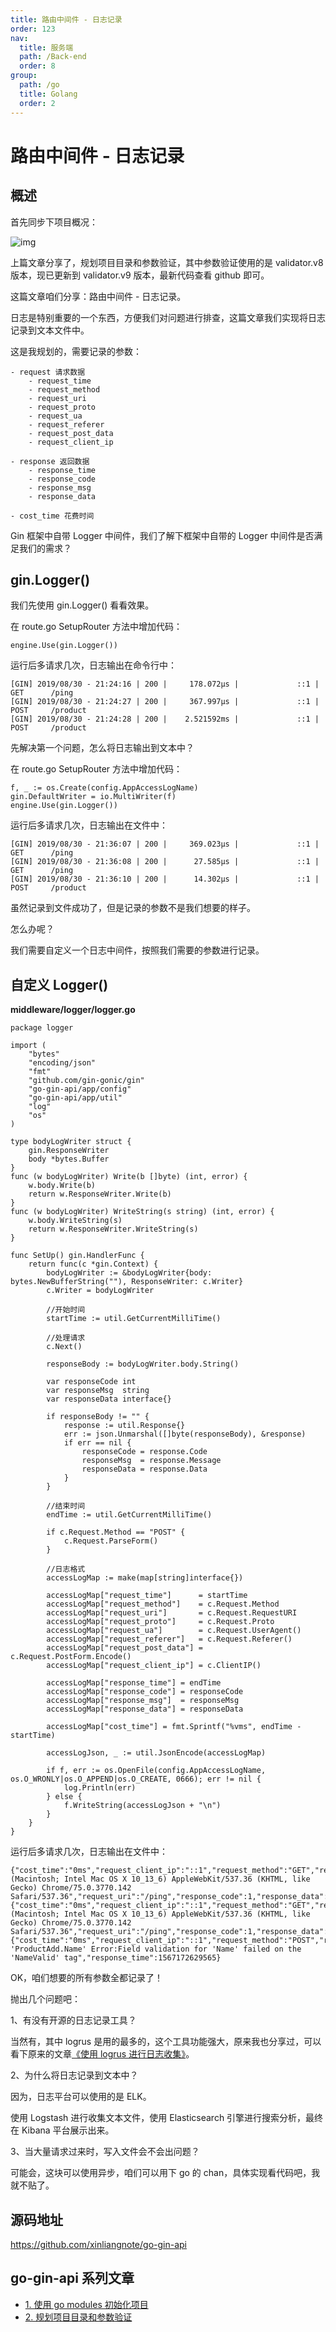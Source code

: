 ```yaml
---
title: 路由中间件 - 日志记录
order: 123
nav:
  title: 服务端
  path: /Back-end
  order: 8
group:
  path: /go
  title: Golang
  order: 2
---
```


路由中间件 - 日志记录
===

## 概述

首先同步下项目概况：

![img](./assets/3_api_1.png)

上篇文章分享了，规划项目目录和参数验证，其中参数验证使用的是 validator.v8 版本，现已更新到 validator.v9 版本，最新代码查看 github 即可。

这篇文章咱们分享：路由中间件 - 日志记录。

日志是特别重要的一个东西，方便我们对问题进行排查，这篇文章我们实现将日志记录到文本文件中。

这是我规划的，需要记录的参数：

```
- request 请求数据
    - request_time
    - request_method
    - request_uri
    - request_proto
    - request_ua
    - request_referer
    - request_post_data
    - request_client_ip
    
- response 返回数据
    - response_time
    - response_code
    - response_msg
    - response_data
    
- cost_time 花费时间
```
Gin 框架中自带 Logger 中间件，我们了解下框架中自带的 Logger 中间件是否满足我们的需求？

## gin.Logger()

我们先使用 gin.Logger() 看看效果。

在 route.go SetupRouter 方法中增加代码：

```
engine.Use(gin.Logger())
```

运行后多请求几次，日志输出在命令行中：

```
[GIN] 2019/08/30 - 21:24:16 | 200 |     178.072µs |             ::1 | GET      /ping
[GIN] 2019/08/30 - 21:24:27 | 200 |     367.997µs |             ::1 | POST     /product
[GIN] 2019/08/30 - 21:24:28 | 200 |    2.521592ms |             ::1 | POST     /product
```

先解决第一个问题，怎么将日志输出到文本中？

在 route.go SetupRouter 方法中增加代码：

```
f, _ := os.Create(config.AppAccessLogName)
gin.DefaultWriter = io.MultiWriter(f)
engine.Use(gin.Logger())
```

运行后多请求几次，日志输出在文件中：

```
[GIN] 2019/08/30 - 21:36:07 | 200 |     369.023µs |             ::1 | GET      /ping
[GIN] 2019/08/30 - 21:36:08 | 200 |      27.585µs |             ::1 | GET      /ping
[GIN] 2019/08/30 - 21:36:10 | 200 |      14.302µs |             ::1 | POST     /product
```

虽然记录到文件成功了，但是记录的参数不是我们想要的样子。

怎么办呢？

我们需要自定义一个日志中间件，按照我们需要的参数进行记录。

## 自定义 Logger()

**middleware/logger/logger.go**

```
package logger

import (
	"bytes"
	"encoding/json"
	"fmt"
	"github.com/gin-gonic/gin"
	"go-gin-api/app/config"
	"go-gin-api/app/util"
	"log"
	"os"
)

type bodyLogWriter struct {
	gin.ResponseWriter
	body *bytes.Buffer
}
func (w bodyLogWriter) Write(b []byte) (int, error) {
	w.body.Write(b)
	return w.ResponseWriter.Write(b)
}
func (w bodyLogWriter) WriteString(s string) (int, error) {
	w.body.WriteString(s)
	return w.ResponseWriter.WriteString(s)
}

func SetUp() gin.HandlerFunc {
	return func(c *gin.Context) {
		bodyLogWriter := &bodyLogWriter{body: bytes.NewBufferString(""), ResponseWriter: c.Writer}
		c.Writer = bodyLogWriter

		//开始时间
		startTime := util.GetCurrentMilliTime()

		//处理请求
		c.Next()

		responseBody := bodyLogWriter.body.String()

		var responseCode int
		var responseMsg  string
		var responseData interface{}

		if responseBody != "" {
			response := util.Response{}
			err := json.Unmarshal([]byte(responseBody), &response)
			if err == nil {
				responseCode = response.Code
				responseMsg  = response.Message
				responseData = response.Data
			}
		}

		//结束时间
		endTime := util.GetCurrentMilliTime()

		if c.Request.Method == "POST" {
			c.Request.ParseForm()
		}

		//日志格式
		accessLogMap := make(map[string]interface{})

		accessLogMap["request_time"]      = startTime
		accessLogMap["request_method"]    = c.Request.Method
		accessLogMap["request_uri"]       = c.Request.RequestURI
		accessLogMap["request_proto"]     = c.Request.Proto
		accessLogMap["request_ua"]        = c.Request.UserAgent()
		accessLogMap["request_referer"]   = c.Request.Referer()
		accessLogMap["request_post_data"] = c.Request.PostForm.Encode()
		accessLogMap["request_client_ip"] = c.ClientIP()

		accessLogMap["response_time"] = endTime
		accessLogMap["response_code"] = responseCode
		accessLogMap["response_msg"]  = responseMsg
		accessLogMap["response_data"] = responseData

		accessLogMap["cost_time"] = fmt.Sprintf("%vms", endTime - startTime)

		accessLogJson, _ := util.JsonEncode(accessLogMap)

		if f, err := os.OpenFile(config.AppAccessLogName, os.O_WRONLY|os.O_APPEND|os.O_CREATE, 0666); err != nil {
			log.Println(err)
		} else {
			f.WriteString(accessLogJson + "\n")
		}
	}
}
```

运行后多请求几次，日志输出在文件中：

```
{"cost_time":"0ms","request_client_ip":"::1","request_method":"GET","request_post_data":"","request_proto":"HTTP/1.1","request_referer":"","request_time":1567172568233,"request_ua":"Mozilla/5.0 (Macintosh; Intel Mac OS X 10_13_6) AppleWebKit/537.36 (KHTML, like Gecko) Chrome/75.0.3770.142 Safari/537.36","request_uri":"/ping","response_code":1,"response_data":null,"response_msg":"pong","response_time":1567172568233}
{"cost_time":"0ms","request_client_ip":"::1","request_method":"GET","request_post_data":"","request_proto":"HTTP/1.1","request_referer":"","request_time":1567172569158,"request_ua":"Mozilla/5.0 (Macintosh; Intel Mac OS X 10_13_6) AppleWebKit/537.36 (KHTML, like Gecko) Chrome/75.0.3770.142 Safari/537.36","request_uri":"/ping","response_code":1,"response_data":null,"response_msg":"pong","response_time":1567172569158}
{"cost_time":"0ms","request_client_ip":"::1","request_method":"POST","request_post_data":"name=admin","request_proto":"HTTP/1.1","request_referer":"","request_time":1567172629565,"request_ua":"PostmanRuntime/7.6.0","request_uri":"/product","response_code":-1,"response_data":null,"response_msg":"Key: 'ProductAdd.Name' Error:Field validation for 'Name' failed on the 'NameValid' tag","response_time":1567172629565}
```

OK，咱们想要的所有参数全都记录了！

抛出几个问题吧：

1、有没有开源的日志记录工具？

当然有，其中 logrus 是用的最多的，这个工具功能强大，原来我也分享过，可以看下原来的文章[《使用 logrus 进行日志收集》](https://mp.weixin.qq.com/s/gBWEHe20Lv_2wBSlM2WeVA)。

2、为什么将日志记录到文本中？

因为，日志平台可以使用的是 ELK。

使用 Logstash 进行收集文本文件，使用 Elasticsearch 引擎进行搜索分析，最终在 Kibana 平台展示出来。

3、当大量请求过来时，写入文件会不会出问题？

可能会，这块可以使用异步，咱们可以用下 go 的 chan，具体实现看代码吧，我就不贴了。

## 源码地址

https://github.com/xinliangnote/go-gin-api

## go-gin-api 系列文章

- [1. 使用 go modules 初始化项目](https://mp.weixin.qq.com/s/1XNTEgZ0XGZZdxFOfR5f_A)
- [2. 规划项目目录和参数验证](https://mp.weixin.qq.com/s/11AuXptWGmL5QfiJArNLnA)
